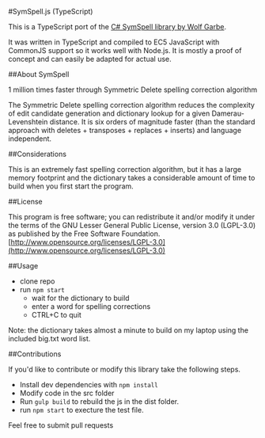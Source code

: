 #SymSpell.js (TypeScript)

This is a TypeScript port of the [C# SymSpell library by Wolf Garbe](https://github.com/wolfgarbe/symspell).

It was written in TypeScript and compiled to EC5 JavaScript with CommonJS support so it works well with Node.js. It is mostly a proof of concept and can easily be adapted for actual use.

##About SymSpell

1 million times faster through Symmetric Delete spelling correction algorithm

The Symmetric Delete spelling correction algorithm reduces the complexity of edit candidate generation and dictionary lookup for a given Damerau-Levenshtein distance. It is six orders of magnitude faster (than the standard approach with deletes + transposes + replaces + inserts) and language independent.

##Considerations

This is an extremely fast spelling correction algorithm, but it has a large memory footprint and the dictionary takes a considerable amount of time to build when you first start the program.

##License

This program is free software; you can redistribute it and/or modify
it under the terms of the GNU Lesser General Public License, 
version 3.0 (LGPL-3.0) as published by the Free Software Foundation.
[http://www.opensource.org/licenses/LGPL-3.0](http://www.opensource.org/licenses/LGPL-3.0)

##Usage

* clone repo
* run `npm start`
    * wait for the dictionary to build
    * enter a word for spelling corrections
    * CTRL+C to quit

Note: the dictionary takes almost a minute to build on my laptop using the included big.txt word list.

##Contributions

If you'd like to contribute or modify this library take the following steps.

* Install dev dependencies with `npm install`
* Modify code in the src folder
* Run `gulp build` to rebuild the js in the dist folder.
* run `npm start` to execture the test file.

Feel free to submit pull requests
